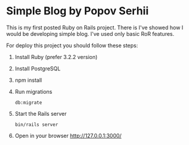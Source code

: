 # Simple Blog by Popov Serhii

This is my first posted Ruby on Rails project. There is I've showed how I would be developing simple blog.
I've used only basic RoR features.

For deploy this project you should follow these steps:
1. Install Ruby (prefer 3.2.2 version)
2. Install PostgreSQL
3. npm install
3. Run migrations 

    `db:migrate`
4. Start the Rails server

     `bin/rails server`
5. Open in your browser http://127.0.0.1:3000/